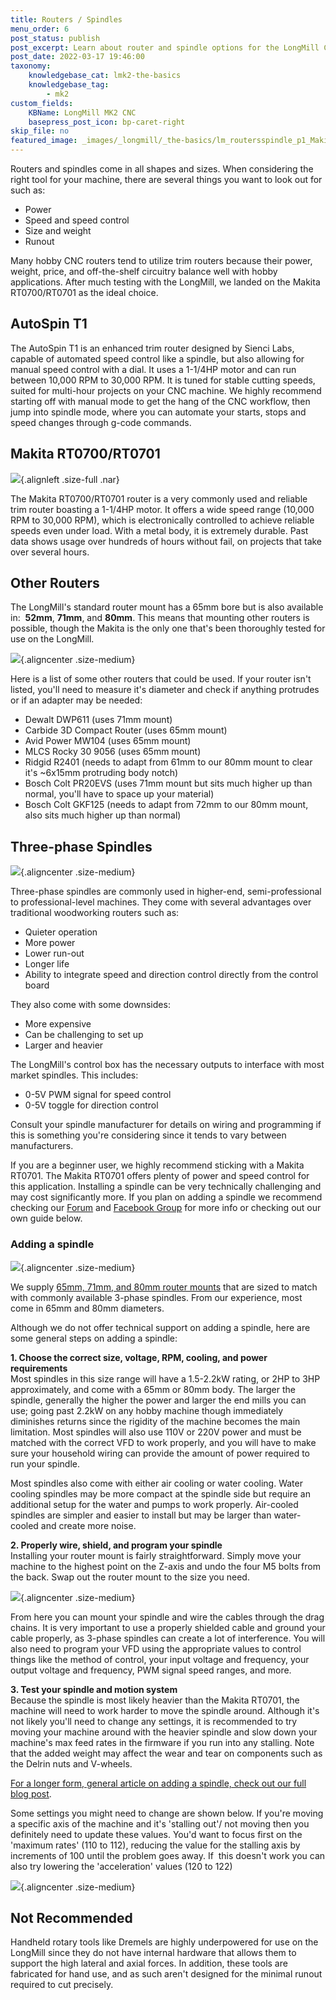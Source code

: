 ```yaml
---
title: Routers / Spindles
menu_order: 6
post_status: publish
post_excerpt: Learn about router and spindle options for the LongMill CNC, with consideration for noise, speed control, cost. The recommended tool is the Makita RT0700/RT0701.
post_date: 2022-03-17 19:46:00
taxonomy:
    knowledgebase_cat: lmk2-the-basics
    knowledgebase_tag:
        - mk2
custom_fields:
    KBName: LongMill MK2 CNC
    basepress_post_icon: bp-caret-right
skip_file: no
featured_image: _images/_longmill/_the-basics/lm_routersspindle_p1_Makita.jpg
---
```


Routers and spindles come in all shapes and sizes. When considering the right tool for your machine, there are several things you want to look out for such as:

- Power
- Speed and speed control
- Size and weight
- Runout

Many hobby CNC routers tend to utilize trim routers because their power, weight, price, and off-the-shelf circuitry balance well with hobby applications. After much testing with the LongMill, we landed on the Makita RT0700/RT0701 as the ideal choice.

## AutoSpin T1

The AutoSpin T1 is an enhanced trim router designed by Sienci Labs, capable of automated speed control like a spindle, but also allowing for manual speed control with a dial. It uses a 1-1/4HP motor and can run between 10,000 RPM to 30,000 RPM. It is tuned for stable cutting speeds, suited for multi-hour projects on your CNC machine. We highly recommend starting off with manual mode to get the hang of the CNC workflow, then jump into spindle mode, where you can automate your starts, stops and speed changes through g-code commands. 

## Makita RT0700/RT0701

![](/_images/_longmill/_the-basics/lm_routersspindle_p1_Makita.jpg){.alignleft .size-full .nar}

The Makita RT0700/RT0701 router is a very commonly used and reliable trim router boasting a 1-1/4HP motor. It offers a wide speed range (10,000 RPM to 30,000 RPM), which is electronically controlled to achieve reliable speeds even under load. With a metal body, it is extremely durable. Past data shows usage over hundreds of hours without fail, on projects that take over several hours.  

## Other Routers

The LongMill's standard router mount has a 65mm bore but is also available in:  **52mm**, **71mm**, and **80mm**. This means that mounting other routers is possible, though the Makita is the only one that's been thoroughly tested for use on the LongMill.

![](/_images/_longmill/_the-basics/lm_routersspindle_p2_65RMount.jpg){.aligncenter .size-medium}

Here is a list of some other routers that could be used. If your router isn't listed, you'll need to measure it's diameter and check if anything protrudes or if an adapter may be needed:

- Dewalt DWP611 (uses 71mm mount)
- Carbide 3D Compact Router (uses 65mm mount)
- Avid Power MW104 (uses 65mm mount)
- MLCS Rocky 30 9056 (uses 65mm mount)
- Ridgid R2401 (needs to adapt from 61mm to our 80mm mount to clear it's ~6x15mm protruding body notch)
- Bosch Colt PR20EVS (uses 71mm mount but sits much higher up than normal, you'll have to space up your material)
- Bosch Colt GKF125 (needs to adapt from 72mm to our 80mm mount, also sits much higher up than normal)

## Three-phase Spindles

![](/_images/_longmill/_the-basics/lm_routersspindle_p3_RouterPkg.png){.aligncenter .size-medium}

Three-phase spindles are commonly used in higher-end, semi-professional to professional-level machines. They come with several advantages over traditional woodworking routers such as:

- Quieter operation
- More power
- Lower run-out
- Longer life
- Ability to integrate speed and direction control directly from the control board

They also come with some downsides:

- More expensive
- Can be challenging to set up
- Larger and heavier

The LongMill's control box has the necessary outputs to interface with most market spindles. This includes:

- 0-5V PWM signal for speed control
- 0-5V toggle for direction control

Consult your spindle manufacturer for details on wiring and programming if this is something you're considering since it tends to vary between manufacturers.

If you are a beginner user, we highly recommend sticking with a Makita RT0701. The Makita RT0701 offers plenty of power and speed control for this application. Installing a spindle can be very technically challenging and may cost significantly more. If you plan on adding a spindle we recommend checking our <a href="https://forum.sienci.com/" target="_blank" rel="noopener">Forum</a> and <a href="https://www.facebook.com/groups/mill.one" target="_blank" rel="noopener">Facebook Group</a> for more info or checking out our own guide below.

### Adding a spindle

![](/_images/_longmill/_the-basics/lm_routersspindle_p4_Spindle.jpeg){.aligncenter .size-medium}

We supply <a href="https://sienci.com/product/router-mount-for-LongMill-benchtop-cnc/" target="_blank" rel="noopener">65mm, 71mm, and 80mm router mounts</a> that are sized to match with commonly available 3-phase spindles. From our experience, most come in 65mm and 80mm diameters.

Although we do not offer technical support on adding a spindle, here are some general steps on adding a spindle:

**1. Choose the correct size, voltage, RPM, cooling, and power requirements**  
Most spindles in this size range will have a 1.5-2.2kW rating, or 2HP to 3HP approximately, and come with a 65mm or 80mm body. The larger the spindle, generally the higher the power and larger the end mills you can use; going past 2.2kW on any hobby machine though immediately diminishes returns since the rigidity of the machine becomes the main limitation. Most spindles will also use 110V or 220V power and must be matched with the correct VFD to work properly, and you will have to make sure your household wiring can provide the amount of power required to run your spindle.

Most spindles also come with either air cooling or water cooling. Water cooling spindles may be more compact at the spindle side but require an additional setup for the water and pumps to work properly. Air-cooled spindles are simpler and easier to install but may be larger than water-cooled and create more noise.

**2. Properly wire, shield, and program your spindle**  
Installing your router mount is fairly straightforward. Simply move your machine to the highest point on the Z-axis and undo the four M5 bolts from the back. Swap out the router mount to the size you need.

![](/_images/_longmill/_the-basics/lm_routersspindle_p5_WireRoute.jpeg){.aligncenter .size-medium}

From here you can mount your spindle and wire the cables through the drag chains. It is very important to use a properly shielded cable and ground your cable properly, as 3-phase spindles can create a lot of interference. You will also need to program your VFD using the appropriate values to control things like the method of control, your input voltage and frequency, your output voltage and frequency, PWM signal speed ranges, and more.

**3. Test your spindle and motion system**  
Because the spindle is most likely heavier than the Makita RT0701, the machine will need to work harder to move the spindle around. Although it's not likely you'll need to change any settings, it is recommended to try moving your machine around with the heavier spindle and slow down your machine's max feed rates in the firmware if you run into any stalling. Note that the added weight may affect the wear and tear on components such as the Delrin nuts and V-wheels.

<a href="https://sienci.com/2022/07/21/adding-a-spindle-to-your-LongMill/" target="_blank" rel="noopener">For a longer form, general article on adding a spindle, check out our full blog post</a>.

Some settings you might need to change are shown below. If you're moving a specific axis of the machine and it's 'stalling out'/ not moving then you definitely need to update these values. You'd want to focus first on the 'maximum rates' (110 to 112), reducing the value for the stalling axis by increments of 100 until the problem goes away. If  this doesn't work you can also try lowering the 'acceleration' values (120 to 122)

![](/_images/_longmill/_the-basics/lm_routersspindle_p6_Firmware.png){.aligncenter .size-medium}

## Not Recommended

Handheld rotary tools like Dremels are highly underpowered for use on the LongMill since they do not have internal hardware that allows them to support the high lateral and axial forces. In addition, these tools are fabricated for hand use, and as such aren't designed for the minimal runout required to cut precisely.
